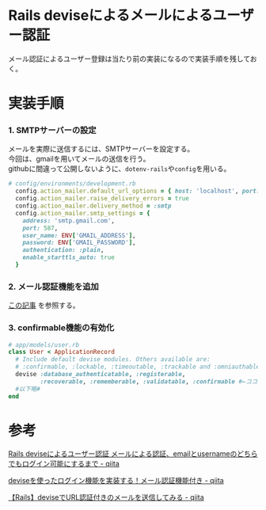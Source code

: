 # Rails deviseによるメールによるユーザー認証

メール認証によるユーザー登録は当たり前の実装になるので実装手順を残しておく。

# 実装手順

### 1. SMTPサーバーの設定

メールを実際に送信するには、SMTPサーバーを設定する。  
今回は、gmailを用いてメールの送信を行う。  
githubに間違って公開しないように、`dotenv-rails`や`config`を用いる。

```ruby
# config/environments/development.rb
  config.action_mailer.default_url_options = { host: 'localhost', port: 3000 }
  config.action_mailer.raise_delivery_errors = true
  config.action_mailer.delivery_method = :smtp
  config.action_mailer.smtp_settings = {
    address: 'smtp.gmail.com',
    port: 587,
    user_name: ENV['GMAIL_ADDRESS'],
    password: ENV['GMAIL_PASSWORD'],
    authentication: :plain,
    enable_starttls_auto: true
  }
```

### 2. メール認証機能を追加
[この記事](https://qiita.com/kskumgk63/items/aa581b6b3f8c66fa82e2#%E3%83%A1%E3%83%BC%E3%83%AB%E8%AA%8D%E8%A8%BC%E6%A9%9F%E8%83%BD%E3%82%92%E8%BF%BD%E5%8A%A0-1)
を参照する。

### 3. confirmable機能の有効化

```ruby
# app/models/user.rb
class User < ApplicationRecord
  # Include default devise modules. Others available are:
  # :confirmable, :lockable, :timeoutable, :trackable and :omniauthable
  devise :database_authenticatable, :registerable,
         :recoverable, :rememberable, :validatable, :confirmable #←ココに追加だけ
  #以下略#
end
```

# 参考

[Rails deviseによるユーザー認証 メールによる認証、emailとusernameのどちらでもログイン可能にするまで - qiita](https://qiita.com/shizuma/items/c8c2e71af8c1dcf3d1c2)

[deviseを使ったログイン機能を実装する！メール認証機能付き - qiita](https://qiita.com/kskumgk63/items/aa581b6b3f8c66fa82e2)

[【Rails】deviseでURL認証付きのメールを送信してみる - qiita](https://qiita.com/ozackiee/items/21fcad4a1564136b9510)
